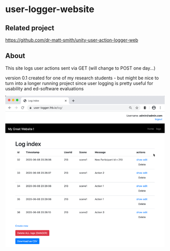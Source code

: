 # user-logger-website

## Related project

https://github.com/dr-matt-smith/unity-user-action-logger-web

## About

This site logs user actions sent via GET
(will change to POST one day...)

version 0.1 created for one of my research students - but might be nice to turn into a longer running project since user logging is pretty useful for usability and ed-software evaluations

![screenshot](screenshots/user-logger-website.png)

